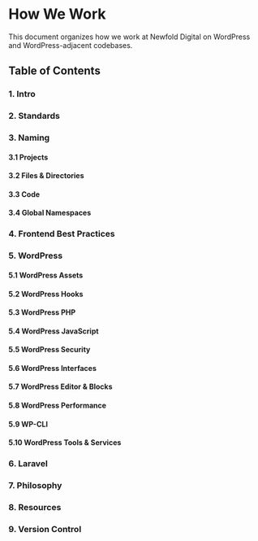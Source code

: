 # How We Work

This document organizes how we work at Newfold Digital on WordPress and WordPress-adjacent codebases.

## Table of Contents

### 1. Intro
### 2. Standards
### 3. Naming
#### 3.1 Projects
#### 3.2 Files & Directories
#### 3.3 Code
#### 3.4 Global Namespaces
### 4. Frontend Best Practices
### 5. WordPress
#### 5.1 WordPress Assets
#### 5.2 WordPress Hooks
#### 5.3 WordPress PHP
#### 5.4 WordPress JavaScript
#### 5.5 WordPress Security
#### 5.6 WordPress Interfaces
#### 5.7 WordPress Editor & Blocks
#### 5.8 WordPress Performance
#### 5.9 WP-CLI
#### 5.10 WordPress Tools & Services
### 6. Laravel
### 7. Philosophy
### 8. Resources
### 9. Version Control
